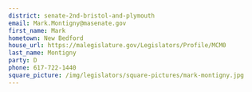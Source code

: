 ```yaml
---
district: senate-2nd-bristol-and-plymouth
email: Mark.Montigny@masenate.gov
first_name: Mark
hometown: New Bedford
house_url: https://malegislature.gov/Legislators/Profile/MCM0
last_name: Montigny
party: D
phone: 617-722-1440
square_picture: /img/legislators/square-pictures/mark-montigny.jpg
---
```

